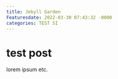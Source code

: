 ```yaml
---
title: Jekyll Garden 
Featuresdate: 2022-03-30 07:43:32 -0000
categories: TEST SI
---
```



# test post


lorem ipsum etc.
